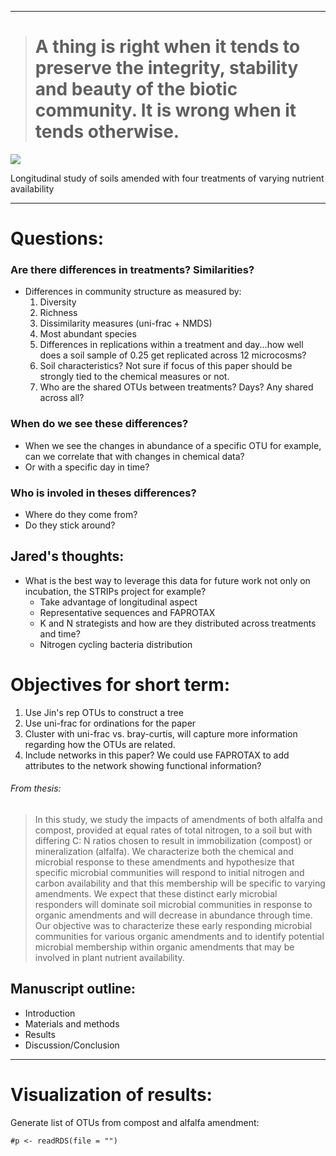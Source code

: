 ------------------------------------------------------------------------

> A thing is right when it tends to preserve the integrity, stability and beauty of the biotic community. It is wrong when it tends otherwise.
> ============================================================================================================================================

![](./images/giphy.gif)

Longitudinal study of soils amended with four treatments of varying
nutrient availability

------------------------------------------------------------------------

Questions:
==========

### Are there differences in treatments? Similarities?

-   Differences in community structure as measured by:
    1.  Diversity
    2.  Richness
    3.  Dissimilarity measures (uni-frac + NMDS)
    4.  Most abundant species
    5.  Differences in replications within a treatment and day...how
        well does a soil sample of 0.25 get replicated across 12
        microcosms?
    6.  Soil characteristics? Not sure if focus of this paper should be
        strongly tied to the chemical measures or not.
    7.  Who are the shared OTUs between treatments? Days? Any shared
        across all?

### When do we see these differences?

-   When we see the changes in abundance of a specific OTU for example,
    can we correlate that with changes in chemical data?
-   Or with a specific day in time?

### Who is involed in theses differences?

-   Where do they come from?
-   Do they stick around?

Jared's thoughts:
-----------------

-   What is the best way to leverage this data for future work not only
    on incubation, the STRIPs project for example?
    -   Take advantage of longitudinal aspect
    -   Representative sequences and FAPROTAX
    -   K and N strategists and how are they distributed across
        treatments and time?
    -   Nitrogen cycling bacteria distribution

Objectives for short term:
==========================

1.  Use Jin's rep OTUs to construct a tree
2.  Use uni-frac for ordinations for the paper
3.  Cluster with uni-frac vs. bray-curtis, will capture more information
    regarding how the OTUs are related.
4.  Include networks in this paper? We could use FAPROTAX to add
    attributes to the network showing functional information?

###### From thesis:

> In this study, we study the impacts of amendments of both alfalfa and
> compost, provided at equal rates of total nitrogen, to a soil but with
> differing C: N ratios chosen to result in immobilization (compost) or
> mineralization (alfalfa). We characterize both the chemical and
> microbial response to these amendments and hypothesize that specific
> microbial communities will respond to initial nitrogen and carbon
> availability and that this membership will be specific to varying
> amendments. We expect that these distinct early microbial responders
> will dominate soil microbial communities in response to organic
> amendments and will decrease in abundance through time. Our objective
> was to characterize these early responding microbial communities for
> various organic amendments and to identify potential microbial
> membership within organic amendments that may be involved in plant
> nutrient availability.

Manuscript outline:
-------------------

-   Introduction
-   Materials and methods
-   Results
-   Discussion/Conclusion

------------------------------------------------------------------------

Visualization of results:
=========================

Generate list of OTUs from compost and alfalfa amendment:

    #p <- readRDS(file = "")
